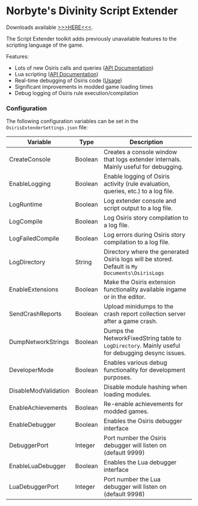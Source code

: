# Norbyte's Divinity Script Extender

Downloads available [>>>HERE<<<](https://github.com/Norbyte/ositools/releases/latest).

The Script Extender toolkit adds previously unavailable features to the scripting language of the game.

Features:
 - Lots of new Osiris calls and queries ([API Documentation](https://github.com/Norbyte/ositools/blob/master/Docs/APIDocs.md))
 - Lua scripting ([API Documentation](https://github.com/Norbyte/ositools/blob/master/Docs/LuaAPIDocs.md))
 - Real-time debugging of Osiris code ([Usage](https://gist.github.com/Norbyte/8b7eb35cd17f799ea113636b15e1f967))
 - Significant improvements in modded game loading times
 - Debug logging of Osiris rule execution/compilation

### Configuration

The following configuration variables can be set in the `OsirisExtenderSettings.json` file:

| Variable | Type | Description |
|--|--|--|
| CreateConsole | Boolean | Creates a console window that logs extender internals. Mainly useful for debugging. |
| EnableLogging | Boolean | Enable logging of Osiris activity (rule evaluation, queries, etc.) to a log file. |
| LogRuntime | Boolean | Log extender console and script output to a log file. |
| LogCompile | Boolean | Log Osiris story compilation to a log file. |
| LogFailedCompile | Boolean | Log errors during Osiris story compilation to a log file. |
| LogDirectory | String | Directory where the generated Osiris logs will be stored. Default is `My Documents\OsirisLogs` |
| EnableExtensions | Boolean | Make the Osiris extension functionality available ingame or in the editor. |
| SendCrashReports | Boolean | Upload minidumps to the crash report collection server after a game crash. |
| DumpNetworkStrings | Boolean | Dumps the NetworkFixedString table to `LogDirectory`. Mainly useful for debugging desync issues. |
| DeveloperMode | Boolean | Enables various debug functionality for development purposes. |
| DisableModValidation | Boolean | Disable module hashing when loading modules. |
| EnableAchievements | Boolean | Re-enable achievements for modded games. |
| EnableDebugger | Boolean | Enables the Osiris debugger interface |
| DebuggerPort | Integer | Port number the Osiris debugger will listen on (default 9999) |
| EnableLuaDebugger | Boolean | Enables the Lua debugger interface |
| LuaDebuggerPort | Integer | Port number the Lua debugger will listen on (default 9998) |

